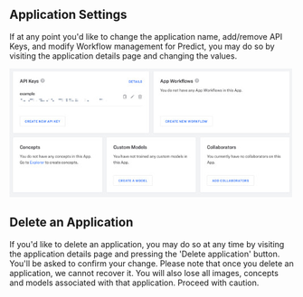 ## Application Settings

If at any point you'd like to change the application name, add/remove API Keys, and modify Workflow management for Predict, you may do so by visiting the application details page and changing the values.

![image](/images/edit_application.jpg)

## Delete an Application

If you'd like to delete an application, you may do so at any time by visiting the application details page and pressing the 'Delete application' button. You'll be asked to confirm your change. Please note that once you delete an application, we cannot recover it. You will also lose all images, concepts and models associated with that application. Proceed with caution.
